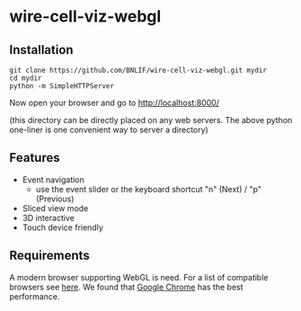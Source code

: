 # wire-cell-viz-webgl

## Installation

    git clone https://github.com/BNLIF/wire-cell-viz-webgl.git mydir
    cd mydir
    python -m SimpleHTTPServer

Now open your browser and go to [http://localhost:8000/](http://localhost:8000/)

(this directory can be directly placed on any web servers. The above python one-liner is one convenient way to server a directory)

## Features

  - Event navigation
    - use the event slider or the keyboard shortcut "n" (Next) / "p" (Previous)
  - Sliced view mode
  - 3D interactive
  - Touch device friendly

## Requirements

A modern browser supporting WebGL is need.
For a list of compatible browsers see [here](http://caniuse.com/#feat=webgl).
We found that [Google Chrome](http://www.google.com/chrome/) has the best performance.

